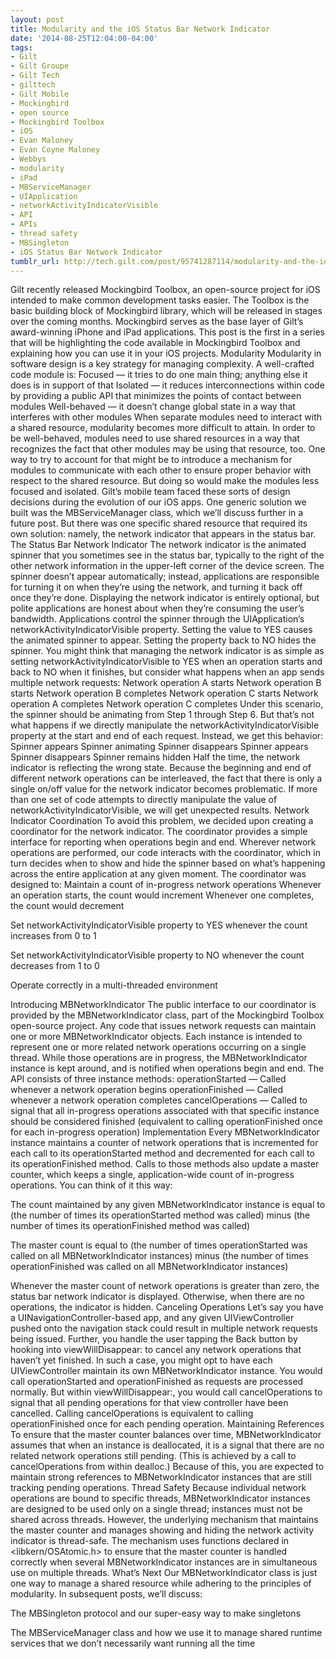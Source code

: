 ```yaml
---
layout: post
title: Modularity and the iOS Status Bar Network Indicator
date: '2014-08-25T12:04:00-04:00'
tags:
- Gilt
- Gilt Groupe
- Gilt Tech
- gilttech
- Gilt Mobile
- Mockingbird
- open source
- Mockingbird Toolbox
- iOS
- Evan Maloney
- Evan Coyne Maloney
- Webbys
- modularity
- iPad
- MBServiceManager
- UIApplication
- networkActivityIndicatorVisible
- API
- APIs
- thread safety
- MBSingleton
- iOS Status Bar Network Indicator
tumblr_url: http://tech.gilt.com/post/95741287114/modularity-and-the-ios-status-bar-network
---
```



Gilt recently released Mockingbird Toolbox, an open-source project for iOS intended to make common development tasks easier. The Toolbox is the basic building block of Mockingbird library, which will be released in stages over the coming months. Mockingbird serves as the base layer of Gilt’s award-winning iPhone and iPad applications.
This post is the first in a series that will be highlighting the code available in Mockingbird Toolbox and explaining how you can use it in your iOS projects.
Modularity
Modularity in software design is a key strategy for managing complexity. A well-crafted code module is:
Focused — it tries to do one main thing; anything else it does is in support of that
Isolated — it reduces interconnections within code by providing a public API that minimizes the points of contact between modules
Well-behaved — it doesn’t change global state in a way that interferes with other modules
When separate modules need to interact with a shared resource, modularity becomes more difficult to attain.
In order to be well-behaved, modules need to use shared resources in a way that recognizes the fact that other modules may be using that resource, too.
One way to try to account for that might be to introduce a mechanism for modules to communicate with each other to ensure proper behavior with respect to the shared resource. But doing so would make the modules less focused and isolated.
Gilt’s mobile team faced these sorts of design decisions during the evolution of our iOS apps. One generic solution we built was  the MBServiceManager class, which we’ll discuss further in a future post.
But there was one specific shared resource that required its own solution: namely, the network indicator that appears in the status bar.
The Status Bar Network Indicator
The network indicator is the animated spinner that you sometimes see in the status bar, typically to the right of the other network information in the upper-left corner of the device screen.
The spinner doesn’t appear automatically; instead, applications are responsible for turning it on when they’re using the network, and turning it back off once they’re done. Displaying the network indicator is entirely optional, but polite applications are honest about when they’re consuming the user’s bandwidth.
Applications control the spinner through the UIApplication’s networkActivityIndicatorVisible property. Setting the value to YES causes the animated spinner to appear. Setting the property back to NO hides the spinner.
You might think that managing the network indicator is as simple as setting networkActivityIndicatorVisible to YES when an operation starts and back to NO when it finishes, but consider what happens when an app sends multiple network requests:
Network operation A starts
Network operation B starts
Network operation B completes
Network operation C starts
Network operation A completes
Network operation C completes
Under this scenario, the spinner should be animating from Step 1 through Step 6.
But that’s not what happens if we directly manipulate the networkActivityIndicatorVisible property at the start and end of each request. Instead, we get this behavior:
Spinner appears
Spinner animating
Spinner disappears
Spinner appears
Spinner disappears
Spinner remains hidden
Half the time, the network indicator is reflecting the wrong state.
Because the beginning and end of different network operations can be interleaved, the fact that there is only a single on/off value for the network indicator becomes problematic. If more than one set of code attempts to directly manipulate the value of networkActivityIndicatorVisible, we will get unexpected results.
Network Indicator Coordination
To avoid this problem, we decided upon creating a coordinator for the network indicator. The coordinator provides a simple interface for reporting when operations begin and end. Wherever network operations are performed, our code interacts with the coordinator, which in turn decides when to show and hide the spinner based on what’s happening across the entire application at any given moment.
The coordinator was designed to:
Maintain a count of in-progress network operations
Whenever an operation starts, the count would increment
Whenever one completes, the count would decrement


Set networkActivityIndicatorVisible property to YES whenever the count increases from 0 to 1


Set networkActivityIndicatorVisible property to NO whenever the count decreases from 1 to 0


Operate correctly in a multi-threaded environment

Introducing MBNetworkIndicator
The public interface to our coordinator is provided by the MBNetworkIndicator class, part of the Mockingbird Toolbox open-source project.
Any code that issues network requests can maintain one or more MBNetworkIndicator objects. Each instance is intended to represent one or more related network operations occurring on a single thread. While those operations are in progress, the MBNetworkIndicator instance is kept around, and is notified when operations begin and end.
The API consists of three instance methods:
operationStarted — Called whenever a network operation begins
operationFinished — Called whenever a network operation completes
cancelOperations — Called to signal that all in-progress operations associated with that specific instance should be considered finished (equivalent to calling operationFinished once for each in-progress operation)
Implementation
Every MBNetworkIndicator instance maintains a counter of network operations that is incremented for each call to its operationStarted method and decremented for each call to its operationFinished method.
Calls to those methods also update a master counter, which keeps a single, application-wide count of in-progress operations.
You can think of it this way:

The count maintained by any given MBNetworkIndicator instance is equal to (the number of times its operationStarted method was called) minus (the number of times its operationFinished method was called)


The master count is equal to (the number of times operationStarted was called on all MBNetworkIndicator instances) minus (the number of times operationFinished was called on all MBNetworkIndicator instances)

Whenever the master count of network operations is greater than zero, the status bar network indicator is displayed. Otherwise, when there are no operations, the indicator is hidden.
Canceling Operations
Let’s say you have a UINavigationController-based app, and any given UIViewController pushed onto the navigation stack could result in multiple network requests being issued. Further, you handle the user tapping the Back button by hooking into viewWillDisappear: to cancel any network operations that haven’t yet finished.
In such a case, you might opt to have each UIViewController maintain its own MBNetworkIndicator instance. You would call operationStarted and operationFinished as requests are processed normally. But within viewWillDisappear:, you would call cancelOperations to signal that all pending operations for that view controller have been cancelled.
Calling cancelOperations is equivalent to calling operationFinished once for each pending operation.
Maintaining References
To ensure that the master counter balances over time, MBNetworkIndicator assumes that when an instance is deallocated, it is a signal that there are no related network operations still pending. (This is achieved by a call to cancelOperations from within dealloc.)
Because of this, you are expected to maintain strong references to MBNetworkIndicator instances that are still tracking pending operations.
Thread Safety
Because individual network operations are bound to specific threads, MBNetworkIndicator instances are designed to be used only on a single thread; instances must not be shared across threads.
However, the underlying mechanism that maintains the master counter and manages showing and hiding the network activity indicator is thread-safe.
The mechanism uses functions declared in <libkern/OSAtomic.h> to ensure that the master counter is handled correctly when several MBNetworkIndicator instances are in simultaneous use on multiple threads.
What’s Next
Our MBNetworkIndicator class is just one way to manage a shared resource while adhering to the principles of modularity.
In subsequent posts, we’ll discuss:

The MBSingleton protocol and our super-easy way to make singletons


The MBServiceManager class and how we use it to manage shared runtime services that we don’t necessarily want running all the time
